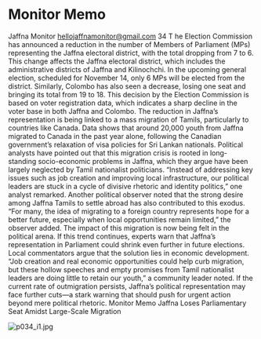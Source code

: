 # Monitor Memo

Jaffna Monitor
hellojaffnamonitor@gmail.com
34
T
he Election Commission has announced 
a reduction in the number of Members 
of Parliament (MPs) representing the Jaffna 
electoral district, with the total dropping from 
7 to 6. This change affects the Jaffna electoral 
district, which includes the administrative 
districts of Jaffna and Kilinochchi. In the 
upcoming general election, scheduled for 
November 14, only 6 MPs will be elected from 
the district. Similarly, Colombo has also seen a 
decrease, losing one seat and bringing its total 
from 19 to 18.
This decision by the Election Commission 
is based on voter registration data, which 
indicates a sharp decline in the voter base in 
both Jaffna and Colombo. The reduction in 
Jaffna’s representation is being linked to a mass 
migration of Tamils, particularly to countries 
like Canada. Data shows that around 20,000 
youth from Jaffna migrated to Canada in 
the past year alone, following the Canadian 
government’s relaxation of visa policies for Sri 
Lankan nationals.
Political analysts have pointed out that this 
migration crisis is rooted in long-standing 
socio-economic problems in Jaffna, which they 
argue have been largely neglected by Tamil 
nationalist politicians. “Instead of addressing 
key issues such as job creation and improving 
local infrastructure, our political leaders are 
stuck in a cycle of divisive rhetoric and identity 
politics,” one analyst remarked.
Another political observer noted that the 
strong desire among Jaffna Tamils to settle 
abroad has also contributed to this exodus. 
“For many, the idea of migrating to a foreign 
country represents hope for a better future, 
especially when local opportunities remain 
limited,” the observer added.
The impact of this migration is now being felt 
in the political arena. If this trend continues, 
experts warn that Jaffna’s representation in 
Parliament could shrink even further in future 
elections.
Local commentators argue that the solution 
lies in economic development. “Job creation 
and real economic opportunities could help 
curb migration, but these hollow speeches 
and empty promises from Tamil nationalist 
leaders are doing little to retain our youth,” a 
community leader noted. If the current rate 
of outmigration persists, Jaffna’s political 
representation may face further cuts—a stark 
warning that should push for urgent action 
beyond mere political rhetoric.
Monitor Memo
Jaffna Loses 
Parliamentary Seat 
Amidst Large-Scale 
Migration

![p034_i1.jpg](images_out/010_monitor_memo/p034_i1.jpg)


